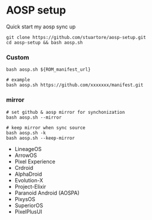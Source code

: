 # AOSP setup
Quick start my aosp sync up
```
git clone https://github.com/stuartore/aosp-setup.git
cd aosp-setup && bash aosp.sh
```

### Custom
```
bash aosp.sh ${ROM_manifest_url}

# example
bash aosp.sh https://github.com/xxxxxxx/manifest.git
```
### mirror
```
# set github & aosp mirror for synchonization
bash aosp.sh --mirror

# keep mirror when sync source
bash aosp.sh -k
bash aosp.sh --keep-mirror
```

+ LineageOS
+ ArrowOS
+ Pixel Experience
+ Crdroid
+ AlphaDroid
+ Evolution-X
+ Project-Elixir
+ Paranoid Android (AOSPA)
+ PixysOS
+ SuperiorOS
+ PixelPlusUI
